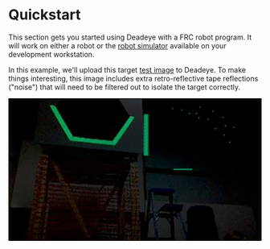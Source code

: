 # Quickstart

This section gets you started using Deadeye with a FRC robot program. It will
work on either a robot or the [robot simulator][sim] available on your
development workstation.

[sim]: https://docs.wpilib.org/en/latest/docs/software/wpilib-tools/robot-simulation/index.html

In this example, we\'ll upload this target [test image](images/target.jpg) to
Deadeye. To make things interesting, this image includes extra retro-reflective
tape reflections ("noise") that will need to be filtered out to isolate the
target correctly.

<img src="images/target.jpg" class="screenshot" />
